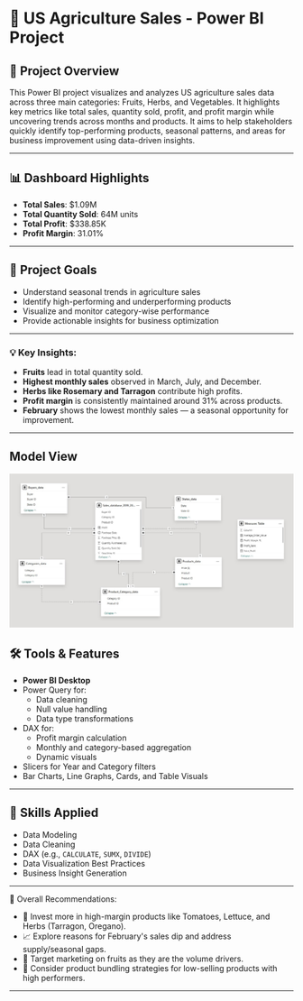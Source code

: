 # 🌾 US Agriculture Sales - Power BI Project

## 📌 Project Overview

This Power BI project visualizes and analyzes US agriculture sales data across three main categories: Fruits, Herbs, and Vegetables. It highlights key metrics like total sales, quantity sold, profit, and profit margin while uncovering trends across months and products. It aims to help stakeholders quickly identify top-performing products, seasonal patterns, and areas for business improvement using data-driven insights.

---

## 📊 Dashboard Highlights

- **Total Sales**: $1.09M  
- **Total Quantity Sold**: 64M units  
- **Total Profit**: $338.85K  
- **Profit Margin**: 31.01%

---
## 📌 Project Goals

- Understand seasonal trends in agriculture sales
- Identify high-performing and underperforming products
- Visualize and monitor category-wise performance
- Provide actionable insights for business optimization

---

### 💡 Key Insights:
- **Fruits** lead in total quantity sold.
- **Highest monthly sales** observed in March, July, and December.
- **Herbs like Rosemary and Tarragon** contribute high profits.
- **Profit margin** is consistently maintained around 31% across products.
- **February** shows the lowest monthly sales — a seasonal opportunity for improvement.

---
## Model View

<img src="Images/Model View.jpg" width=1000>

## 🛠 Tools & Features

- **Power BI Desktop**
- Power Query for:
  - Data cleaning
  - Null value handling
  - Data type transformations
- DAX for:
  - Profit margin calculation
  - Monthly and category-based aggregation
  - Dynamic visuals
- Slicers for Year and Category filters
- Bar Charts, Line Graphs, Cards, and Table Visuals

---

## 🧠 Skills Applied

- Data Modeling
- Data Cleaning
- DAX (e.g., `CALCULATE`, `SUMX`, `DIVIDE`)
- Data Visualization Best Practices
- Business Insight Generation

---

📌 Overall Recommendations:
- 🌱 Invest more in high-margin products like Tomatoes, Lettuce, and Herbs (Tarragon, Oregano).
- 📈 Explore reasons for February's sales dip and address supply/seasonal gaps.
- 💬 Target marketing on fruits as they are the volume drivers.
- 🧪 Consider product bundling strategies for low-selling products with high performers.

---
